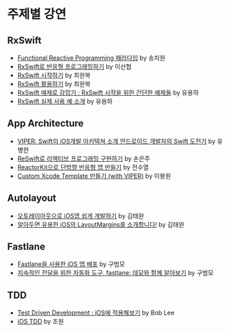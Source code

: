 # 주제별 강연

## RxSwift

* [Functional Reactive Programming 패러다임](https://youtu.be/cXi_CmZuBgg) by 송치원
* [RxSwift로 반응형 프로그래밍하기](https://academy.realm.io/kr/posts/reactive-programming-with-rxswift/) by 이선협
* [RxSwift 시작하기](https://academy.realm.io/kr/posts/letswift-rxswift/) by 최완복
* [RxSwift 활용하기](https://youtu.be/WN6s3xWZ3tw) by 최완복
* [RxSwift 예제로 감잡기 : RxSwift 시작을 위한 간단한 예제들](https://academy.realm.io/kr/posts/how-to-use-rxswift-with-simple-examples-ios-techtalk/) by 유용하
* [RxSwift 실제 사용 예 소개](https://academy.realm.io/kr/posts/how-to-use-rxswift-with-simple-examples-ios-techtalk/) by 유용하

## App Architecture

* [VIPER: Swift의 iOS개발 아키텍쳐 소개 안드로이드 개발자의 Swift 도전기](https://academy.realm.io/kr/posts/swift-viper/) by 유병한
* [ReSwift로 리액티브 프로그래밍 구현하기](https://youtu.be/H0WPEAnC5YQ) by 손은주
* [ReactorKit으로 단방향 반응형 앱 만들기](https://youtu.be/ASwBnMJNUK4) by 전수열
* [Custom Xcode Template 만들기 (with VIPER)](https://news.realm.io/kr/news/custom-xcode-template/) by 이봉원

## Autolayout

* [오토레이아웃으로 iOS앱 쉽게 개발하기](https://academy.realm.io/kr/posts/ios-autolayout/) by 김태완
* [알아두면 유용한 iOS의 LayoutMargins를 소개합니다!](https://academy.realm.io/kr/posts/ios-layoutmargins/) by 김태완 

## Fastlane
* [Fastlane을 사용한 iOS 앱 배포](https://academy.realm.io/kr/posts/automate-ios-screenshots-with-fastlane-snapshot/) by 구범모
* [지속적인 전달을 위한 자동화 도구, fastlane: 데모와 함께 알아보기](https://academy.realm.io/kr/posts/ios-fastlane-demos/) by 구범모

## TDD
* [Test Driven Development : iOS에 적용해보기](https://youtu.be/eX_y33jHSHs) by Bob Lee
* [iOS TDD](https://academy.realm.io/kr/posts/ios-tdd-test-driven-development/) by 조원